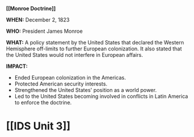 **[[Monroe Doctrine]]**

**WHEN:** December 2, 1823

**WHO:** President James Monroe

**WHAT:** A policy statement by the United States that declared the Western Hemisphere off-limits to further European colonization. It also stated that the United States would not interfere in European affairs.

**IMPACT:**
* Ended European colonization in the Americas.
* Protected American security interests.
* Strengthened the United States' position as a world power.
* Led to the United States becoming involved in conflicts in Latin America to enforce the doctrine.
# [[IDS Unit 3]]